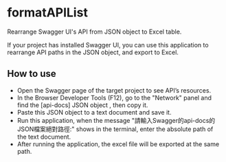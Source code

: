 # formatAPIList
Rearrange Swagger UI's API from JSON object to Excel table.

If your project has installed Swagger UI, you can use this application to rearrange API paths in the JSON object, and export to Excel.

## How to use
* Open the Swagger page of the target project to see API’s resources.
* In the Browser Developer Tools (F12), go to the "Network" panel and find the [api-docs] JSON object , then copy it.
* Paste this JSON object to a text document and save it.
* Run this application, when the message "請輸入Swagger的api-docs的JSON檔案絕對路徑:" shows in the terminal, enter the absolute path of the text document.
* After running the application, the excel file will be exported at the same path.

